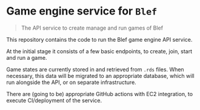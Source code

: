 # Game engine service for `Blef`
> The API service to create manage and run games of Blef

This repository contains the code to run the Blef game engine API service.

At the initial stage it consists of a few basic endpoints, to create, join, start and run a game.

Game states are currently stored in and retrieved from `.rds` files. When necessary, this data will be migrated to an appropriate database, which will run alongside the API, or on separate infrastructure.

There are (going to be) appropriate GitHub actions with EC2 integration, to execute CI/deployment of the service.
